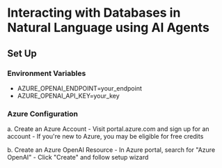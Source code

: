# Interacting with Databases in Natural Language using AI Agents

## Set Up
### Environment Variables
   - AZURE_OPENAI_ENDPOINT=your_endpoint
   - AZURE_OPENAI_API_KEY=your_key

### Azure Configuration
  a. Create an Azure Account
    - Visit portal.azure.com and sign up for an account
    - If you're new to Azure, you may be eligible for free credits

  b. Create an Azure OpenAI Resource
    - In Azure portal, search for "Azure OpenAI"
    - Click "Create" and follow setup wizard  

